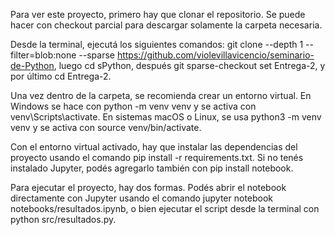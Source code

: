 Para ver este proyecto, primero hay que clonar el repositorio. 
Se puede hacer con checkout parcial para descargar solamente la carpeta necesaria. 

Desde la terminal, ejecutá los siguientes comandos: 
git clone --depth 1 --filter=blob:none --sparse https://github.com/violevillavicencio/seminario-de-Python, luego cd sPython, después git sparse-checkout set Entrega-2, y por último cd Entrega-2.

Una vez dentro de la carpeta, se recomienda crear un entorno virtual. En Windows se hace con python -m venv venv y se activa con venv\Scripts\activate. En sistemas macOS o Linux, se usa python3 -m venv venv y se activa con source venv/bin/activate.

Con el entorno virtual activado, hay que instalar las dependencias del proyecto usando el comando pip install -r requirements.txt. Si no tenés instalado Jupyter, podés agregarlo también con pip install notebook.

Para ejecutar el proyecto, hay dos formas. Podés abrir el notebook directamente con Jupyter usando el comando jupyter notebook notebooks/resultados.ipynb, o bien ejecutar el script desde la terminal con python src/resultados.py.
